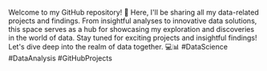 Welcome to my GitHub repository! 🚀 Here, I'll be sharing all my data-related projects and findings. From insightful analyses to innovative data solutions, this space serves as a hub for showcasing my exploration and discoveries in the world of data. Stay tuned for exciting projects and insightful findings! Let's dive deep into the realm of data together. 💻📊 #DataScience #DataAnalysis #GitHubProjects
